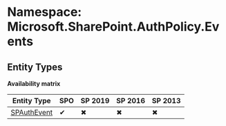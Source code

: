 # Namespace: Microsoft.SharePoint.AuthPolicy.Events
## Entity Types

**Availability matrix**

Entity Type | SPO | SP 2019 | SP 2016 | SP 2013
----------|-----|---------|---------|--------
[SPAuthEvent](./EntityTypes/SPAuthEvent) | ✔ | ✖ | ✖ | ✖
